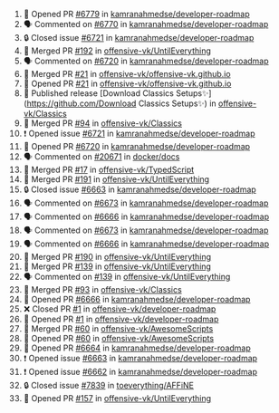 <!--START_SECTION:activity-->
1. 💪 Opened PR [#6779](https://github.com/kamranahmedse/developer-roadmap/pull/6779) in [kamranahmedse/developer-roadmap](https://github.com/kamranahmedse/developer-roadmap)
2. 🗣 Commented on [#6770](https://github.com/kamranahmedse/developer-roadmap/issues/6770) in [kamranahmedse/developer-roadmap](https://github.com/kamranahmedse/developer-roadmap)
3. 🔒 Closed issue [#6721](https://github.com/kamranahmedse/developer-roadmap/issues/6721) in [kamranahmedse/developer-roadmap](https://github.com/kamranahmedse/developer-roadmap)
4. 🎉 Merged PR [#192](https://github.com/offensive-vk/UntilEverything/pull/192) in [offensive-vk/UntilEverything](https://github.com/offensive-vk/UntilEverything)
5. 🗣 Commented on [#6720](https://github.com/kamranahmedse/developer-roadmap/issues/6720) in [kamranahmedse/developer-roadmap](https://github.com/kamranahmedse/developer-roadmap)
6. 🎉 Merged PR [#21](https://github.com/offensive-vk/offensive-vk.github.io/pull/21) in [offensive-vk/offensive-vk.github.io](https://github.com/offensive-vk/offensive-vk.github.io)
7. 💪 Opened PR [#21](https://github.com/offensive-vk/offensive-vk.github.io/pull/21) in [offensive-vk/offensive-vk.github.io](https://github.com/offensive-vk/offensive-vk.github.io)
8. 🚀 Published release [Download Classics Setups✨](https://github.com/Download Classics Setups✨) in [offensive-vk/Classics](https://github.com/offensive-vk/Classics)
9. 🎉 Merged PR [#94](https://github.com/offensive-vk/Classics/pull/94) in [offensive-vk/Classics](https://github.com/offensive-vk/Classics)
10. ❗ Opened issue [#6721](https://github.com/kamranahmedse/developer-roadmap/issues/6721) in [kamranahmedse/developer-roadmap](https://github.com/kamranahmedse/developer-roadmap)
11. 💪 Opened PR [#6720](https://github.com/kamranahmedse/developer-roadmap/pull/6720) in [kamranahmedse/developer-roadmap](https://github.com/kamranahmedse/developer-roadmap)
12. 🗣 Commented on [#20671](https://github.com/docker/docs/issues/20671) in [docker/docs](https://github.com/docker/docs)
13. 🎉 Merged PR [#17](https://github.com/offensive-vk/TypedScript/pull/17) in [offensive-vk/TypedScript](https://github.com/offensive-vk/TypedScript)
14. 🎉 Merged PR [#191](https://github.com/offensive-vk/UntilEverything/pull/191) in [offensive-vk/UntilEverything](https://github.com/offensive-vk/UntilEverything)
15. 🔒 Closed issue [#6663](https://github.com/kamranahmedse/developer-roadmap/issues/6663) in [kamranahmedse/developer-roadmap](https://github.com/kamranahmedse/developer-roadmap)
16. 🗣 Commented on [#6673](https://github.com/kamranahmedse/developer-roadmap/issues/6673) in [kamranahmedse/developer-roadmap](https://github.com/kamranahmedse/developer-roadmap)
17. 🗣 Commented on [#6666](https://github.com/kamranahmedse/developer-roadmap/issues/6666) in [kamranahmedse/developer-roadmap](https://github.com/kamranahmedse/developer-roadmap)
18. 🗣 Commented on [#6673](https://github.com/kamranahmedse/developer-roadmap/issues/6673) in [kamranahmedse/developer-roadmap](https://github.com/kamranahmedse/developer-roadmap)
19. 🗣 Commented on [#6666](https://github.com/kamranahmedse/developer-roadmap/issues/6666) in [kamranahmedse/developer-roadmap](https://github.com/kamranahmedse/developer-roadmap)
20. 🎉 Merged PR [#190](https://github.com/offensive-vk/UntilEverything/pull/190) in [offensive-vk/UntilEverything](https://github.com/offensive-vk/UntilEverything)
21. 🎉 Merged PR [#139](https://github.com/offensive-vk/UntilEverything/pull/139) in [offensive-vk/UntilEverything](https://github.com/offensive-vk/UntilEverything)
22. 🗣 Commented on [#139](https://github.com/offensive-vk/UntilEverything/issues/139) in [offensive-vk/UntilEverything](https://github.com/offensive-vk/UntilEverything)
23. 🎉 Merged PR [#93](https://github.com/offensive-vk/Classics/pull/93) in [offensive-vk/Classics](https://github.com/offensive-vk/Classics)
24. 💪 Opened PR [#6666](https://github.com/kamranahmedse/developer-roadmap/pull/6666) in [kamranahmedse/developer-roadmap](https://github.com/kamranahmedse/developer-roadmap)
25. ❌ Closed PR [#1](https://github.com/offensive-vk/developer-roadmap/pull/1) in [offensive-vk/developer-roadmap](https://github.com/offensive-vk/developer-roadmap)
26. 💪 Opened PR [#1](https://github.com/offensive-vk/developer-roadmap/pull/1) in [offensive-vk/developer-roadmap](https://github.com/offensive-vk/developer-roadmap)
27. 🎉 Merged PR [#60](https://github.com/offensive-vk/AwesomeScripts/pull/60) in [offensive-vk/AwesomeScripts](https://github.com/offensive-vk/AwesomeScripts)
28. 💪 Opened PR [#60](https://github.com/offensive-vk/AwesomeScripts/pull/60) in [offensive-vk/AwesomeScripts](https://github.com/offensive-vk/AwesomeScripts)
29. 💪 Opened PR [#6664](https://github.com/kamranahmedse/developer-roadmap/pull/6664) in [kamranahmedse/developer-roadmap](https://github.com/kamranahmedse/developer-roadmap)
30. ❗ Opened issue [#6663](https://github.com/kamranahmedse/developer-roadmap/issues/6663) in [kamranahmedse/developer-roadmap](https://github.com/kamranahmedse/developer-roadmap)
31. ❗ Opened issue [#6662](https://github.com/kamranahmedse/developer-roadmap/issues/6662) in [kamranahmedse/developer-roadmap](https://github.com/kamranahmedse/developer-roadmap)
32. 🔒 Closed issue [#7839](https://github.com/toeverything/AFFiNE/issues/7839) in [toeverything/AFFiNE](https://github.com/toeverything/AFFiNE)
33. 💪 Opened PR [#157](https://github.com/offensive-vk/UntilEverything/pull/157) in [offensive-vk/UntilEverything](https://github.com/offensive-vk/UntilEverything)
<!--END_SECTION:activity-->
